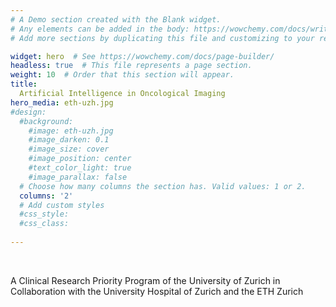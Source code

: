 ```yaml
---
# A Demo section created with the Blank widget.
# Any elements can be added in the body: https://wowchemy.com/docs/writing-markdown-latex/
# Add more sections by duplicating this file and customizing to your requirements.

widget: hero  # See https://wowchemy.com/docs/page-builder/
headless: true  # This file represents a page section.
weight: 10  # Order that this section will appear.
title:
  Artificial Intelligence in Oncological Imaging
hero_media: eth-uzh.jpg
#design:
  #background:
    #image: eth-uzh.jpg
    #image_darken: 0.1
    #image_size: cover
    #image_position: center
    #text_color_light: true
    #image_parallax: false
  # Choose how many columns the section has. Valid values: 1 or 2.
  columns: '2'
  # Add custom styles
  #css_style:
  #css_class: 
  
---
```


<br>

A Clinical Research Priority Program of the University of Zurich in Collaboration with the University Hospital of Zurich and the ETH Zurich
